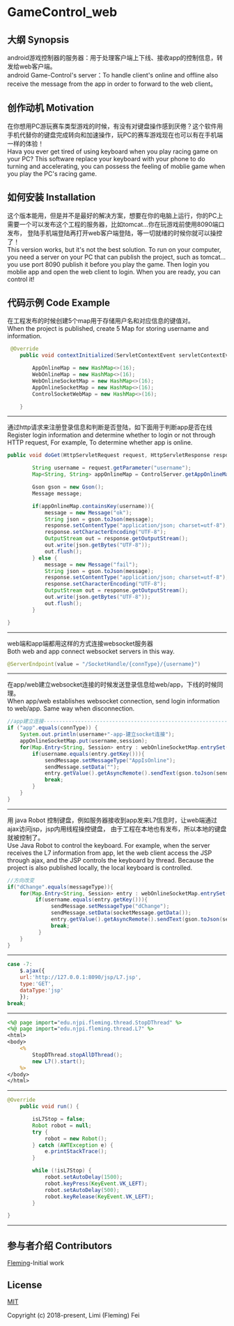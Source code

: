 # GameControl_web

## 大纲 Synopsis
android游戏控制器的服务器：用于处理客户端上下线、接收app的控制信息，转发给web客户端。<br>
android Game-Control's server：To handle client's online and offline also receive the message from the app in order to forward to the web client。

## 创作动机 Motivation
在你想用PC游玩赛车类型游戏的时候，有没有对键盘操作感到厌倦？这个软件用手机代替你的键盘完成转向和加速操作，玩PC的赛车游戏现在也可以有在手机端一样的体验！<br>
Hava you ever get tired of using keyboard when you play racing game on your PC? This software replace your keyboard with your phone 
to do turning and accelerating, you can possess the feeling of moblie game when you play the PC's racing game.

## 如何安装 Installation 
这个版本能用，但是并不是最好的解决方案，想要在你的电脑上运行，你的PC上需要一个可以发布这个工程的服务器，比如tomcat...你在玩游戏前使用8090端口发布，
登陆手机端登陆再打开web客户端登陆，等一切就绪的时候你就可以操控了！<br>
This version works, but it's not the best solution. To run on your computer, you need a server on your PC that can publish the project, 
such as tomcat... 
you use port 8090 publish it before you play the game.
Then login you moblie app and open the web client to login. When you are ready, you can control it!

## 代码示例 Code Example 

在工程发布的时候创建5个map用于存储用户名和对应信息的键值对。<br>
When the project is published, create 5 Map for storing username and information.
```java
 @Override
    public void contextInitialized(ServletContextEvent servletContextEvent) {

        AppOnlineMap = new HashMap<>(16);
        WebOnlineMap = new HashMap<>(16);
        WebOnlineSocketMap = new HashMap<>(16);
        AppOnlineSocketMap = new HashMap<>(16);
        ControlSocketWebMap = new HashMap<>(16);

    }
```

---------------------------

通过http请求来注册登录信息和判断是否登陆，如下面用于判断app是否在线<br>
Register login information and determine whether to login or not through HTTP request,  For example, To determine whether app is online.
```java
public void doGet(HttpServletRequest request, HttpServletResponse response) throws IOException {

        String username = request.getParameter("username");
        Map<String, String> appOnlineMap = ControlServer.getAppOnlineMap();

        Gson gson = new Gson();
        Message message;

        if(appOnlineMap.containsKey(username)){
            message = new Message("ok");
            String json = gson.toJson(message);
            response.setContentType("application/json; charset=utf-8");
            response.setCharacterEncoding("UTF-8");
            OutputStream out = response.getOutputStream();
            out.write(json.getBytes("UTF-8"));
            out.flush();
        } else {
            message = new Message("fail");
            String json = gson.toJson(message);
            response.setContentType("application/json; charset=utf-8");
            response.setCharacterEncoding("UTF-8");
            OutputStream out = response.getOutputStream();
            out.write(json.getBytes("UTF-8"));
            out.flush();
        }

}
```

---------------------------

web端和app端都用这样的方式连接websocket服务器<br>
Both web and app connect websocket servers in this way.
```java
@ServerEndpoint(value = "/SocketHandle/{connType}/{username}")
```

---------------------------

在app/web建立websocket连接的时候发送登录信息给web/app，下线的时候同理。<br>
When app/web establishes websocket connection, send login information to web/app. Same way when disconnection.
```java
//app建立连接-------------------------------------------------------------------------
if ("app".equals(connType)) {
    System.out.println(username+"-app-建立socket连接");
    appOnlineSocketMap.put(username,session);
    for(Map.Entry<String, Session> entry : webOnlineSocketMap.entrySet()){
        if(username.equals(entry.getKey())){
            sendMessage.setMessageType("AppIsOnline");
            sendMessage.setData("");
            entry.getValue().getAsyncRemote().sendText(gson.toJson(sendMessage));
            break;
        }        
    }
} 
```

---------------------------

用 java Robot 控制键盘，例如服务器接收到app发来L7信息时，让web端通过ajax访问jsp，jsp内用线程操控键盘，
由于工程在本地也有发布，所以本地的键盘就被控制了。<br>
Use Java Robot to control the keyboard. For example, when the server receives the L7 information from app, let the web client access the JSP through ajax, and the JSP controls the keyboard by thread. Because the project is also published locally, the local keyboard is controlled.

```java
//方向改变
if("dChange".equals(messageType)){
    for(Map.Entry<String, Session> entry : webOnlineSocketMap.entrySet()){
         if(username.equals(entry.getKey())){
              sendMessage.setMessageType("dChange");
              sendMessage.setData(socketMessage.getData());
              entry.getValue().getAsyncRemote().sendText(gson.toJson(sendMessage));
              break;
          }           
    }
}
```
---------------------------
```javascript
case -7:
    $.ajax({
    url:'http://127.0.0.1:8090/jsp/L7.jsp',
    type:'GET',
    dataType:'jsp'
    });                       
break;
```
---------------------------
```jsp
<%@ page import="edu.njpi.fleming.thread.StopDThread" %>
<%@ page import="edu.njpi.fleming.thread.L7" %>
<html>
<body>
    <%
        StopDThread.stopAllDThread();
        new L7().start();
    %>
</body>
</html>
```
---------------------------
```java
@Override
    public void run() {

        isL7Stop = false;
        Robot robot = null;
        try {
            robot = new Robot();
        } catch (AWTException e) {
            e.printStackTrace();
        }

        while (!isL7Stop) {
            robot.setAutoDelay(1500);
            robot.keyPress(KeyEvent.VK_LEFT);
            robot.setAutoDelay(500);
            robot.keyRelease(KeyEvent.VK_LEFT);
        }

}
```

---------------------------

## 参与者介绍 Contributors 
[Fleming](https://github.com/FlemingH)-Initial work

## License
[MIT](http://opensource.org/licenses/MIT)

Copyright (c) 2018-present, Limi (Fleming) Fei
